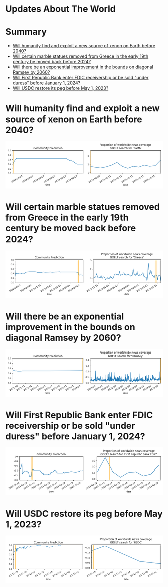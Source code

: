 
Updates About The World
=======================

Summary
=======

* [Will humanity find and exploit a new source of xenon on Earth before 2040?](#will-humanity-find-and-exploit-a-new-source-of-xenon-on-earth-before-2040)
* [Will certain marble statues removed from Greece in the early 19th century be moved back before 2024?](#will-certain-marble-statues-removed-from-greece-in-the-early-19th-century-be-moved-back-before-2024)
* [Will there be an exponential improvement in the bounds on diagonal Ramsey by 2060?](#will-there-be-an-exponential-improvement-in-the-bounds-on-diagonal-ramsey-by-2060)
* [Will First Republic Bank enter FDIC receivership or be sold "under duress" before January 1, 2024?](#will-first-republic-bank-enter-fdic-receivership-or-be-sold-under-duress-before-january-1-2024)
* [Will USDC restore its peg before May 1, 2023?](#will-usdc-restore-its-peg-before-may-1-2023)

# Will humanity find and exploit a new source of xenon on Earth before 2040?


![Missing xenon found and used?](assets/01.png)
# Will certain marble statues removed from Greece in the early 19th century be moved back before 2024?


![Will certain statues go to Greece by 2024?](assets/07.png)
# Will there be an exponential improvement in the bounds on diagonal Ramsey by 2060?


![Exponential improvement on diagonal Ramsey](assets/08.png)
# Will First Republic Bank enter FDIC receivership or be sold "under duress" before January 1, 2024?


![First Republic Bank collapse before 2024?](assets/09.png)
# Will USDC restore its peg before May 1, 2023?


![USDC peg restoration before May 2023?](assets/10.png)